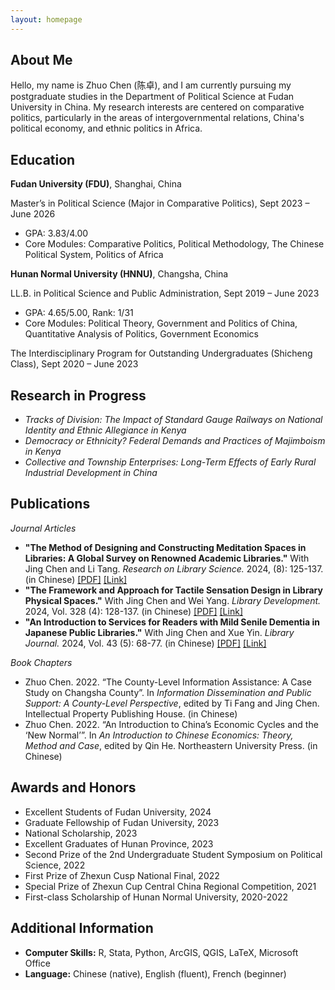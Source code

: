 ```yaml
---
layout: homepage
---
```


## About Me

Hello, my name is Zhuo Chen (陈卓), and I am currently pursuing my postgraduate studies in the Department of Political Science at Fudan University in China. My research interests are centered on comparative politics, particularly in the areas of intergovernmental relations, China's political economy, and ethnic politics in Africa. 


## Education

**Fudan University (FDU)**, Shanghai, China

Master’s in Political Science (Major in Comparative Politics), Sept 2023 – June 2026
- GPA: 3.83/4.00
- Core Modules: Comparative Politics, Political Methodology, The Chinese Political System, Politics of Africa

**Hunan Normal University (HNNU)**, Changsha, China

LL.B. in Political Science and Public Administration, Sept 2019 – June 2023
- GPA: 4.65/5.00, Rank: 1/31
-	Core Modules: Political Theory, Government and Politics of China, Quantitative Analysis of Politics, Government Economics

The Interdisciplinary Program for Outstanding Undergraduates (Shicheng Class), Sept 2020 – June 2023


## Research in Progress

- *Tracks of Division: The Impact of Standard Gauge Railways on National Identity and Ethnic Allegiance in Kenya*
- *Democracy or Ethnicity? Federal Demands and Practices of Majimboism in Kenya*
- *Collective and Township Enterprises: Long-Term Effects of Early Rural Industrial Development in China*


## Publications

*Journal Articles* 
- **"The Method of Designing and Constructing Meditation Spaces in Libraries: A Global Survey on Renowned Academic Libraries."** With Jing Chen and Li Tang. *Research on Library Science.* 2024, (8): 125-137. (in Chinese) [[PDF]](https://zackzhuochen.github.io/assets/files/mindfulness-meditation-space.pdf)  [[Link]](https://kns.cnki.net/kcms2/article/abstract?v=ZOnxTxd1G4I_Tq6FAnLOS52cNSpcfT7vWWfQ4TRCYif1nxyoszJB2Y3wINo02MpwiFsxnhDlBuEC2cWxWJsOlcrUkNzC_xmcJ-isLpoqMeZShOYXvP65pGAUOvrOUP4tmaU5krVj5KTDQQDAtOF3Ragq057D-dGbvYntzH3LxlxOTd3Z4g9FPRnRKu4dJw_D&uniplatform=NZKPT)
- **"The Framework and Approach for Tactile Sensation Design in Library Physical Spaces."** With Jing Chen and Wei Yang. *Library Development.* 2024, Vol. 328 (4): 128-137. (in Chinese) [[PDF]](https://zackzhuochen.github.io/assets/files/tactile-sensation-design.pdf) [[Link]](https://kns.cnki.net/kcms2/article/abstract?v=Fc1KeZPKhRGmXs0RLRjntY5KEkQsDeF6GTBbqN_cGCJm6SF9J_cm11hdmxTz-Rk3wqb11mXJ-nMz8Z5x-Rytpmb_wFOf02ciFI4pK1ZmJDcf3XnE5rlKKmbY1iGhk3JMAha1WlCa6KQ=&uniplatform=NZKPT)
- **"An Introduction to Services for Readers with Mild Senile Dementia in Japanese Public Libraries."** With Jing Chen and Xue Yin. *Library Journal.* 2024, Vol. 43 (5): 68-77. (in Chinese) [[PDF]](https://zackzhuochen.github.io/assets/files/reader-with-dementia.pdf) [[Link]](https://kns.cnki.net/kcms2/article/abstract?v=PAev8JwjQis9BupL5iLTCpWbemyVO4jXf7CjtCWghJa40W1KrG3ixtMDThla0iWUt9K4Sia_Mtz7KNCsve1Qw40np_2os0V34TrplvpyUyfD0TtcbHL-hw1HyeyoVf8nwSzC_U1pMo0Xabyrs2ISz8xee3yARFXHOwC1FLdb1mg=&uniplatform=NZKPT)

*Book Chapters*
- Zhuo Chen. 2022. “The County-Level Information Assistance: A Case Study on Changsha County”. In *Information Dissemination and Public Support: A County-Level Perspective*, edited by Ti Fang and Jing Chen. Intellectual Property Publishing House. (in Chinese)
- Zhuo Chen. 2022. “An Introduction to China’s Economic Cycles and the ‘New Normal’”. In *An Introduction to Chinese Economics: Theory, Method and Case*, edited by Qin He. Northeastern University Press. (in Chinese)


## Awards and Honors
-	Excellent Students of Fudan University, 2024
- Graduate Fellowship of Fudan University, 2023
- National Scholarship, 2023
- Excellent Graduates of Hunan Province, 2023
- Second Prize of the 2nd Undergraduate Student Symposium on Political Science, 2022
- First Prize of Zhexun Cusp National Final, 2022
- Special Prize of Zhexun Cup Central China Regional Competition, 2021
- First-class Scholarship of Hunan Normal University, 2020-2022


## Additional Information
- **Computer Skills:** R, Stata, Python, ArcGIS, QGIS, LaTeX, Microsoft Office
- **Language:** Chinese (native), English (fluent), French (beginner)

